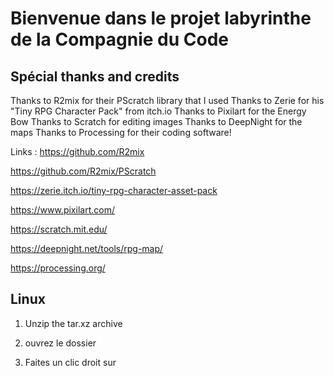 # Bienvenue dans le projet labyrinthe de la Compagnie du Code

## Spécial thanks and credits
Thanks to R2mix for their PScratch library that I used
Thanks to Zerie for his "Tiny RPG Character Pack" from itch.io
Thanks to Pixilart for the Energy Bow
Thanks to Scratch for editing images
Thanks to DeepNight for the maps
Thanks to Processing for their coding software!

Links : 
https://github.com/R2mix

https://github.com/R2mix/PScratch

https://zerie.itch.io/tiny-rpg-character-asset-pack

https://www.pixilart.com/

https://scratch.mit.edu/

https://deepnight.net/tools/rpg-map/

https://processing.org/

## Linux

1. Unzip the tar.xz archive

2. ouvrez le dossier

3. Faites un clic droit sur
